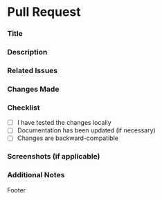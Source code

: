 # Pull Request

### Title
<!-- Provide a clear and concise title for the pull request -->

### Description
<!-- Brief summary of the changes made and the purpose of the PR -->

### Related Issues
<!-- Mention any related issue numbers (e.g., "Fixes #123") -->

### Changes Made
<!-- List of changes made in the PR (e.g., new features, bug fixes, improvements) -->

### Checklist 
<!-- 
This is how you check the check boxes where ever there is "[ ]" change it to [x]
- [ ] Unchecked box
- [x] Checked box
 -->
- [ ] I have tested the changes locally
- [ ] Documentation has been updated (if necessary)
- [ ] Changes are backward-compatible

### Screenshots (if applicable)
<!-- Add any relevant screenshots to illustrate the changes -->

### Additional Notes
<!-- Any additional information that might be helpful for the reviewer -->

Footer

